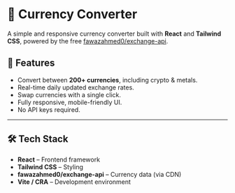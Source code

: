 # 💱 Currency Converter

A simple and responsive currency converter built with **React** and **Tailwind CSS**, powered by the free [fawazahmed0/exchange-api](https://github.com/fawazahmed0/exchange-api).

## 🚀 Features
- Convert between **200+ currencies**, including crypto & metals.
- Real-time daily updated exchange rates.
- Swap currencies with a single click.
- Fully responsive, mobile-friendly UI.
- No API keys required.
---

## 🛠️ Tech Stack
- **React** – Frontend framework
- **Tailwind CSS** – Styling
- **fawazahmed0/exchange-api** – Currency data (via CDN)
- **Vite / CRA** – Development environment

